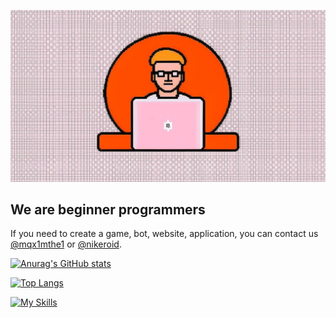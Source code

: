 ![Header](https://github.com/CIStudio/CIStudio/blob/main/img/CIS_LOGO.jpg)

## We are beginner programmers

If you need to create a game, bot, website, application, you can contact us <a href="https://t.me/mqx1mthe1">@mqx1mthe1</a> or <a href="https://t.me/nikeroid">@nikeroid</a>.


[![Anurag's GitHub stats](https://github-readme-stats.vercel.app/api?username=CITStudio24&show_icons=true&theme=dracula&hide=prs,issues)](https://github.com/anuraghazra/github-readme-stats)

[![Top Langs](https://github-readme-stats.vercel.app/api/top-langs/?username=CITStudio24&layout=donut&show_icons=true&theme=dracula)](https://github.com/anuraghazra/github-readme-stats)


[![My Skills](https://skillicons.dev/icons?i=py,django,flask,git,docker,sqlite,css,html,bootstrap,figma,vscode,neovim,atom,bash,powershell,linux,replit,discord,bots,godot)](https://skillicons.dev)